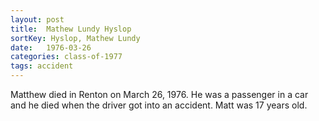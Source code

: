 ```yaml
---
layout: post
title:  Mathew Lundy Hyslop
sortKey: Hyslop, Mathew Lundy
date:   1976-03-26
categories: class-of-1977
tags: accident
---
```

Matthew died in Renton on March 26, 1976.  He was a passenger in a car and he died when the driver got into an accident. Matt was 17 years old.
